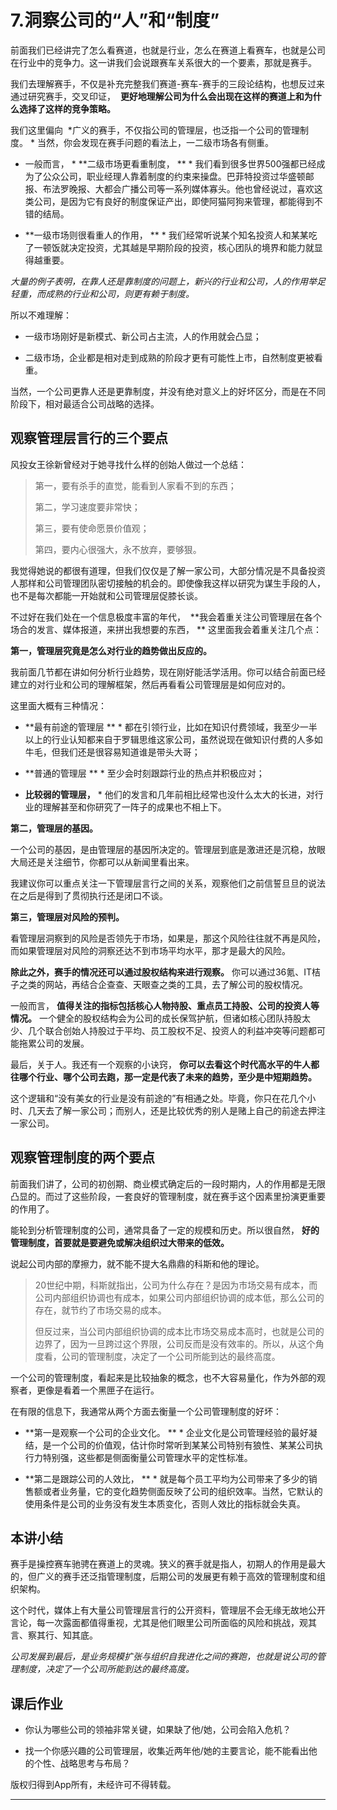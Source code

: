 # 7.洞察公司的“人”和“制度”

前面我们已经讲完了怎么看赛道，也就是行业，怎么在赛道上看赛车，也就是公司在行业中的竞争力。这一讲我们会说跟赛车关系很大的一个要素，那就是赛手。

我们去理解赛手，不仅是补充完整我们赛道-赛车-赛手的三段论结构，也想反过来通过研究赛手，交叉印证，  **更好地理解公司为什么会出现在这样的赛道上和为什么选择了这样的竞争策略。**

我们这里偏向  *广义的赛手，不仅指公司的管理层，也泛指一个公司的管理制度。 * 当然，你会发现在赛手问题的看法上，一二级市场各有侧重。

* 一般而言， * **二级市场更看重制度， ** * 我们看到很多世界500强都已经成为了公众公司，职业经理人靠着制度的约束来操盘。巴菲特投资过华盛顿邮报、布法罗晚报、大都会广播公司等一系列媒体寡头。他也曾经说过，喜欢这类公司，是因为它有良好的制度保证产出，即使阿猫阿狗来管理，都能得到不错的结局。

* **一级市场则很看重人的作用， ** * 我们经常听说某个知名投资人和某某吃了一顿饭就决定投资，尤其越是早期阶段的投资，核心团队的境界和能力就显得越重要。

 *大量的例子表明，在靠人还是靠制度的问题上，新兴的行业和公司，人的作用举足轻重，而成熟的行业和公司，则更有赖于制度。*

所以不难理解：

* 一级市场刚好是新模式、新公司占主流，人的作用就会凸显；

* 二级市场，企业都是相对走到成熟的阶段才更有可能性上市，自然制度更被看重。

当然，一个公司更靠人还是更靠制度，并没有绝对意义上的好坏区分，而是在不同阶段下，相对最适合公司战略的选择。

## 观察管理层言行的三个要点

风投女王徐新曾经对于她寻找什么样的创始人做过一个总结：

> 第一，要有杀手的直觉，能看到人家看不到的东西；
> 
> 第二，学习速度要非常快；
> 
> 第三，要有使命愿景价值观；
> 
> 第四，要内心很强大，永不放弃，要够狠。

我觉得她说的都很有道理，但我们仅仅是了解一家公司，大部分情况是不具备投资人那样和公司管理团队密切接触的机会的。即使像我这样以研究为谋生手段的人，也不是每次都能一开始就和公司管理层促膝长谈。

不过好在我们处在一个信息极度丰富的年代，  **我会着重关注公司管理层在各个场合的发言、媒体报道，来拼出我想要的东西， ** 这里面我会着重关注几个点：

 **第一，管理层究竟是怎么对行业的趋势做出反应的。**

我前面几节都在讲如何分析行业趋势，现在刚好能活学活用。你可以结合前面已经建立的对行业和公司的理解框架，然后再看看公司管理层是如何应对的。

这里面大概有三种情况：

* **最有前途的管理层 ** * 都在引领行业，比如在知识付费领域，我至少一半以上的行业认知都来自于罗辑思维这家公司，虽然说现在做知识付费的人多如牛毛，但我们还是很容易知道谁是带头大哥；

* **普通的管理层 ** * 至少会时刻跟踪行业的热点并积极应对；

* **比较弱的管理层，** * 他们的发言和几年前相比经常也没什么太大的长进，对行业的理解甚至和你研究了一阵子的成果也不相上下。

 **第二，管理层的基因。**

一个公司的基因，是由管理层的基因所决定的。管理层到底是激进还是沉稳，放眼大局还是关注细节，你都可以从新闻里看出来。

我建议你可以重点关注一下管理层言行之间的关系，观察他们之前信誓旦旦的说法在之后是得到了贯彻执行还是闭口不谈。

 **第三，管理层对风险的预判。**

看管理层洞察到的风险是否领先于市场，如果是，那这个风险往往就不再是风险，而如果管理层对风险的洞察还达不到市场平均水平，那才是最大的风险。

 **除此之外，赛手的情况还可以通过股权结构来进行观察。** 你可以通过36氪、IT桔子之类的网站，再结合企查查、天眼查之类的工具，去了解公司的股权情况。

一般而言， **值得关注的指标包括核心人物持股、重点员工持股、公司的投资人等情况。** 一个健全的股权结构会为公司的成长保驾护航，但诸如核心团队持股太少、几个联合创始人持股过于平均、员工股权不足、投资人的利益冲突等问题都可能拖累公司的发展。

最后，关于人。我还有一个观察的小诀窍， **你可以去看这个时代高水平的牛人都往哪个行业、哪个公司去跑，那一定是代表了未来的趋势，至少是中短期趋势。**

这个逻辑和“没有美女的行业是没有前途的”有相通之处。毕竟，你只在花几个小时、几天去了解一家公司；而别人，还是比较优秀的别人是赌上自己的前途去押注一家公司。

## 观察管理制度的两个要点

前面我们讲了，公司的初创期、商业模式确定后的一段时期内，人的作用都是无限凸显的。而过了这些阶段，一套良好的管理制度，就在赛手这个因素里扮演更重要的作用了。

能轮到分析管理制度的公司，通常具备了一定的规模和历史。所以很自然， **好的管理制度，首要就是要避免或解决组织过大带来的低效。**

说起公司内部的摩擦力，就不能不提大名鼎鼎的科斯和他的理论。

> 20世纪中期，科斯就指出，公司为什么存在？是因为市场交易有成本，而公司内部组织协调也有成本，如果公司内部组织协调的成本低，那么公司的存在，就节约了市场交易的成本。
> 
> 
> 
> 但反过来，当公司内部组织协调的成本比市场交易成本高时，也就是公司的边界了，因为一旦跨过这个界限，公司反而是没有效率的。所以，从这个角度看，公司的管理制度，决定了一个公司所能到达的最终高度。

一个公司的管理制度，看起来是比较抽象的概念，也不大容易量化，作为外部的观察者，更像是看着一个黑匣子在运行。

在有限的信息下，我通常从两个方面去衡量一个公司管理制度的好坏：

* **第一是观察一个公司的企业文化。 ** * 企业文化是公司管理经验的最好凝结，是一个公司的价值观，估计你时常听到某某公司特别有狼性、某某公司执行力特别强，这些都是侧面衡量公司管理水平的定性标准。

* **第二是跟踪公司的人效比， ** * 就是每个员工平均为公司带来了多少的销售额或者业务量，它的变化趋势侧面反映了公司的组织效率。当然，它默认的使用条件是公司的业务没有发生本质变化，否则人效比的指标就会失真。

## 本讲小结

赛手是操控赛车驰骋在赛道上的灵魂。狭义的赛手就是指人，初期人的作用是最大的，但广义的赛手还泛指管理制度，后期公司的发展更有赖于高效的管理制度和组织架构。

这个时代，媒体上有大量公司管理层言行的公开资料，管理层不会无缘无故地公开言论，每一次露面都值得重视，尤其是他们眼里公司所面临的风险和挑战，观其言、察其行、知其底。

 *公司发展到最后，是业务规模扩张与组织自我进化之间的赛跑，也就是说公司的管理制度，决定了一个公司所能到达的最终高度。*

## 课后作业

* 你认为哪些公司的领袖非常关键，如果缺了他/她，公司会陷入危机？

* 找一个你感兴趣的公司管理层，收集近两年他/她的主要言论，能不能看出他的个性、战略思考与布局？

版权归得到App所有，未经许可不得转载。

---
